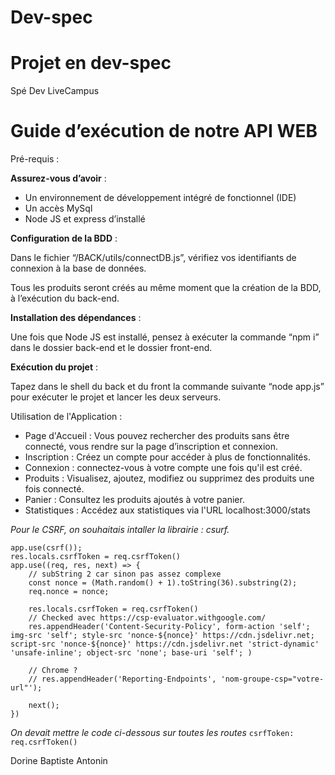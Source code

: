 # Dev-spec

# Projet en dev-spec
Spé Dev LiveCampus

# Guide d’exécution de notre API WEB

Pré-requis :

**Assurez-vous d’avoir** :

- Un environnement de développement intégré de fonctionnel (IDE)
- Un accès MySql
- Node JS et express d’installé

**Configuration de la BDD** :

Dans le fichier “/BACK/utils/connectDB.js”, vérifiez vos identifiants de connexion à la base
de données.

Tous les produits seront créés au même moment que la création de la BDD, à l’exécution du
back-end.

**Installation des dépendances** :

Une fois que Node JS est installé, pensez à exécuter la commande “npm i” dans le dossier
back-end et le dossier front-end.

**Exécution du projet** :

Tapez dans le shell du back et du front la commande suivante “node app.js” pour exécuter
le projet et lancer les deux serveurs.

Utilisation de l'Application :

- Page d'Accueil : Vous pouvez rechercher des produits sans être connecté,
vous rendre sur la page d’inscription et connexion.
- Inscription : Créez un compte pour accéder à plus de fonctionnalités.
- Connexion : connectez-vous à votre compte une fois qu'il est créé.
- Produits : Visualisez, ajoutez, modifiez ou supprimez des produits une fois
connecté.
- Panier : Consultez les produits ajoutés à votre panier.
- Statistiques : Accédez aux statistiques via l'URL localhost:3000/stats

_Pour le CSRF, on souhaitais intaller la librairie : csurf._

```
app.use(csrf()); 
res.locals.csrfToken = req.csrfToken()
app.use((req, res, next) => {
    // subString 2 car sinon pas assez complexe
    const nonce = (Math.random() + 1).toString(36).substring(2);
    req.nonce = nonce;

    res.locals.csrfToken = req.csrfToken()
    // Checked avec https://csp-evaluator.withgoogle.com/
    res.appendHeader('Content-Security-Policy', form-action 'self'; img-src 'self'; style-src 'nonce-${nonce}' https://cdn.jsdelivr.net; script-src 'nonce-${nonce}' https://cdn.jsdelivr.net 'strict-dynamic' 'unsafe-inline'; object-src 'none'; base-uri 'self'; )

    // Chrome ?
    // res.appendHeader('Reporting-Endpoints', 'nom-groupe-csp="votre-url"');

    next();
})
```
_On devait mettre le code ci-dessous sur toutes les routes_
```csrfToken: req.csrfToken()```


Dorine
Baptiste
Antonin
